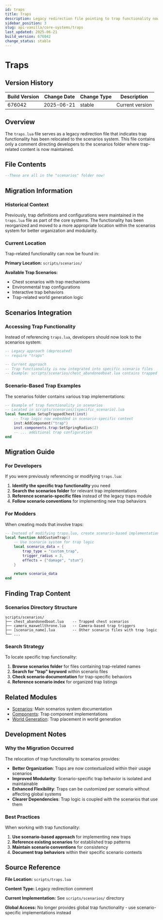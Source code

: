 ```yaml
---
id: traps
title: Traps
description: Legacy redirection file pointing to trap functionality now located in scenarios folder
sidebar_position: 3
slug: api-vanilla/core-systems/traps
last_updated: 2025-06-21
build_version: 676042
change_status: stable
---
```


# Traps

## Version History
| Build Version | Change Date | Change Type | Description |
|---|----|----|----|
| 676042 | 2025-06-21 | stable | Current version |

## Overview

The `traps.lua` file serves as a legacy redirection file that indicates trap functionality has been relocated to the scenarios system. This file contains only a comment directing developers to the scenarios folder where trap-related content is now maintained.

## File Contents

```lua
--These are all in the "scenarios" folder now!
```

## Migration Information

### Historical Context

Previously, trap definitions and configurations were maintained in the `traps.lua` file as part of the core systems. The functionality has been reorganized and moved to a more appropriate location within the scenarios system for better organization and modularity.

### Current Location

Trap-related functionality can now be found in:

**Primary Location:** `scripts/scenarios/`

**Available Trap Scenarios:**
- Chest scenarios with trap mechanisms
- Environmental trap configurations  
- Interactive trap behaviors
- Trap-related world generation logic

## Scenarios Integration

### Accessing Trap Functionality

Instead of referencing `traps.lua`, developers should now look to the scenarios system:

```lua
-- Legacy approach (deprecated)
-- require "traps"

-- Current approach
-- Trap functionality is now integrated into specific scenario files
-- Example: scripts/scenarios/chest_abandonedboat.lua contains trapped chest logic
```

### Scenario-Based Trap Examples

The scenarios folder contains various trap implementations:

```lua
-- Example of trap functionality in scenarios
-- Located in scripts/scenarios/[specific_scenario].lua
local function SetupTrappedChest(inst)
    -- Trap logic now embedded in scenario-specific context
    inst:AddComponent("trap")
    inst.components.trap:SetSpringRadius(2)
    -- ... additional trap configuration
end
```

## Migration Guide

### For Developers

If you were previously referencing or modifying `traps.lua`:

1. **Identify the specific trap functionality** you need
2. **Search the scenarios folder** for relevant trap implementations
3. **Reference scenario-specific files** instead of the legacy traps module
4. **Follow scenario conventions** for implementing new trap behaviors

### For Modders

When creating mods that involve traps:

```lua
-- Instead of modifying traps.lua, create scenario-based implementations
local function AddCustomTrap()
    -- Use scenario system for trap logic
    local scenario_data = {
        trap_type = "custom_trap",
        trigger_radius = 3,
        effects = {"damage", "stun"}
    }
    
    return scenario_data
end
```

## Finding Trap Content

### Scenarios Directory Structure

```
scripts/scenarios/
├── chest_abandonedboat.lua    -- Trapped chest scenarios
├── camera_maxwellthrone.lua   -- Camera-based trap triggers  
├── [scenario_name].lua        -- Other scenario files with trap logic
└── ...
```

### Search Strategy

To locate specific trap functionality:

1. **Browse scenarios folder** for files containing trap-related names
2. **Search for "trap" keyword** within scenario files
3. **Check scenario documentation** for trap-specific behaviors
4. **Reference scenario index** for organized trap listings

## Related Modules

- [Scenarios](../scenarios/index.md): Main scenarios system documentation
- [Components](../components/index.md): Trap component implementations
- [World Generation](../map/index.md): Trap placement in world generation

## Development Notes

### Why the Migration Occurred

The relocation of trap functionality to scenarios provides:

- **Better Organization**: Traps are now contextualized within their usage scenarios
- **Improved Modularity**: Scenario-specific trap behavior is isolated and maintainable
- **Enhanced Flexibility**: Traps can be customized per scenario without affecting global systems
- **Clearer Dependencies**: Trap logic is coupled with the scenarios that use them

### Best Practices

When working with trap functionality:

1. **Use scenario-based approach** for implementing new traps
2. **Reference existing scenarios** for established trap patterns
3. **Maintain scenario conventions** for consistency
4. **Document trap behaviors** within their specific scenario contexts

## Source Reference

**File Location:** `scripts/traps.lua`

**Content Type:** Legacy redirection comment

**Current Implementation:** See `scripts/scenarios/` directory

**Global Access:** No longer provides global trap functionality - use scenario-specific implementations instead
